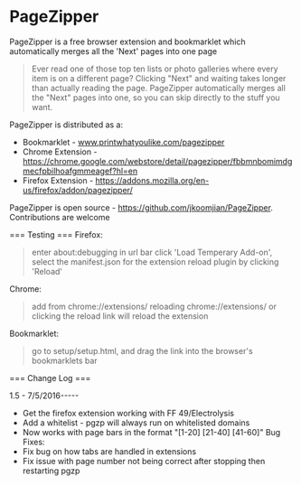 PageZipper
==========

PageZipper is a free browser extension and bookmarklet which automatically merges all the 'Next' pages into one page
> Ever read one of those top ten lists or photo galleries where every item is on a different page?
> Clicking "Next" and waiting takes longer than actually reading the page.
> PageZipper automatically merges all the "Next" pages into one, so you can skip directly to the stuff you want.

PageZipper is distributed as a:

* Bookmarklet - www.printwhatyoulike.com/pagezipper
* Chrome Extension - https://chrome.google.com/webstore/detail/pagezipper/fbbmnbomimdgmecfpbilhoafgmmeagef?hl=en
* Firefox Extension - https://addons.mozilla.org/en-us/firefox/addon/pagezipper/

PageZipper is open source - https://github.com/jkoomjian/PageZipper. Contributions are welcome

=== Testing ===
Firefox:
> enter about:debugging in url bar
> click 'Load Temperary Add-on', select the manifest.json for the extension
> reload plugin by clicking 'Reload'

Chrome:
> add from chrome://extensions/
> reloading chrome://extensions/ or clicking the reload link will reload the extension

Bookmarklet:
> go to setup/setup.html, and drag the link into the browser's bookmarklets bar


=== Change Log ===

1.5 - 7/5/2016-----
* Get the firefox extension working with FF 49/Electrolysis
* Add a whitelist - pgzp will always run on whitelisted domains
* Now works with page bars in the format "[1-20] [21-40] [41-60]"
Bug Fixes:
* Fix bug on how tabs are handled in extensions
* Fix issue with page number not being correct after stopping then restarting pgzp